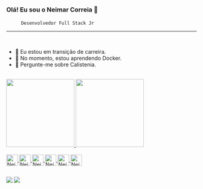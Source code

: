 <div> 

### Olá! Eu sou o Neimar Correia 👋
&ensp;&ensp;&ensp;&ensp;&ensp; ```Desenvolvedor Full Stack Jr```
 </div>
 
 ***
 
 <br/>
 
 <div>
	
- 🔭 Eu estou em transição de carreira.
- 🌱 No momento, estou aprendendo Docker.
- 💬 Pergunte-me sobre Calistenia.
</div>

##


<div>
	<a href="https://beacons.ai/neimarc">
	<img height="180em" src="https://github-readme-stats.vercel.app/api?username=neimarc&show_icons=true&theme=radical&iclude_all_commits=true&count_private=true"/>
	<img height="180em" src="https://github-readme-stats.vercel.app/api/top-langs/?username=neimarc&layout-compact&langs_count-16&theme=radical"/>
	
</div>
	

<div style="display: inline_block"><br>
	
<img align="center" alt="Neimar-Js" height="30"  src="https://img.shields.io/badge/JavaScript-F7DF1E?style=for-the-badge&logo=javascript&logoColor=black">
<img align="center" alt="Neimar-HTML" height="30"  src="https://img.shields.io/badge/HTML-ffffff?&style=for-the-badge&logo=html5&logoColor=#d75413">
<img align="center" alt="Neimar-React" height="30"  src="https://img.shields.io/badge/React-20232A?style=for-the-badge&logo=react&logoColor=61DAFB">
  
  <img align="center" alt="Neimar-CSS" height="30"  src="https://img.shields.io/badge/CSS-ffffff?&style=for-the-badge&logo=css3&logoColor=blue">
  <img align="center" alt="Neimar-Postgresql" height="30"  src="https://img.shields.io/badge/PostgreSQL-316192?style=for-the-badge&logo=postgresql&logoColor=white">
	<img align="center" alt="Neimar-Docker" height="30"  src="https://img.shields.io/badge/Docker-026014?&style=for-the-badge&logo=docker&logoColor=61DAFB">
	

##

<div>
<a href = "mailto:neimardeveloper@gmail.com"><img src="https://img.shields.io/badge/-Gmail-%23333?style=for-the-badge&logo=gmail&logoColor=white" target="_blank"></a>
  <a href="https://www.linkedin.com/in/neimarc/" target="_blank"><img src="https://img.shields.io/badge/-LinkedIn-%230077B5?style=for-the-badge&logo=linkedin&logoColor=white" target="_blank"></a> 

</div>



<!-- <img align="right" alt="Neimar-pic" height="150" style="border-radius:50px;" src="https://pps.whatsapp.net/v/t61.24694-24/107374098_304143830971050_8438199148334061929_n.jpg?ccb=11-4&oh=01_AdQ_cYmQ86NexoGmlRAD0hIdc_u0k6kXq2LbFCg4PxiTSA&oe=63D31164">
